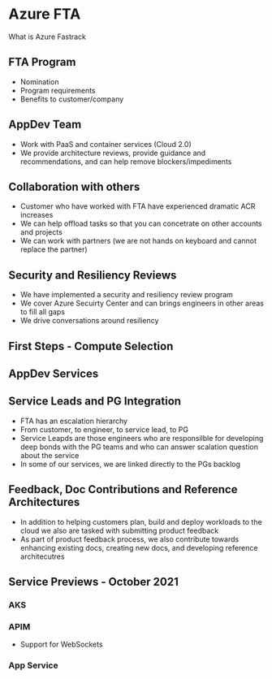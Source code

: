 # Azure FTA

What is Azure Fastrack

## FTA Program

- Nomination
- Program requirements
- Benefits to customer/company

## AppDev Team

- Work with PaaS and container services (Cloud 2.0)
- We provide architecture reviews, provide guidance and recommendations, and can help remove blockers/impediments

## Collaboration with others

- Customer who have worked with FTA have experienced dramatic ACR increases
- We can help offload tasks so that you can concetrate on other accounts and projects
- We can work with partners (we are not hands on keyboard and cannot replace the partner)

## Security and Resiliency Reviews

- We have implemented a security and resiliency review program
- We cover Azure Secuirty Center and can brings engineers in other areas to fill all gaps
- We drive conversations around resiliency

## First Steps - Compute Selection

## AppDev Services

## Service Leads and PG Integration

- FTA has an escalation hierarchy
- From customer, to engineer, to service lead, to PG
- Service Leapds are those engineers who are responsilble for developing deep bonds with the PG teams and who can answer scalation question about the service
- In some of our services, we are linked directly to the PGs backlog

## Feedback, Doc Contributions and Reference Architectures

- In addition to helping customers plan, build and deploy workloads to the cloud we also are tasked with submitting product feedback
- As part of product feedback process, we also contribute towards enhancing existing docs, creating new docs, and developing reference architecutres

## Service Previews - October 2021

### AKS

### APIM

- Support for WebSockets

### App Service
